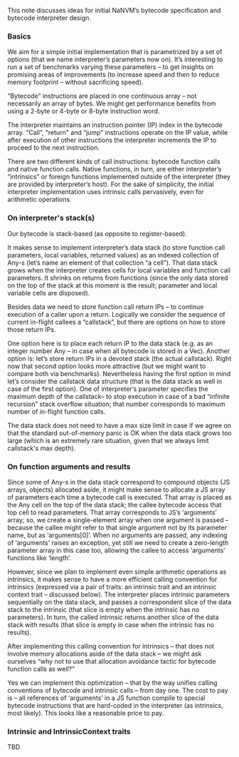 This note discusses ideas for initial NaNVM’s bytecode specification and bytecode interpreter design.

### Basics

We aim for a simple initial implementation that is parametrized by a set of options (that we name
interpreter’s parameters now on). It’s interesting to run a set of benchmarks varying these parameters
– to get insights on promising areas of improvements (to increase speed and then to reduce memory
footprint – without sacrificing speed).

“Bytecode” instructions are placed in one continuous array – not necessarily an array of bytes.
We might get performance benefits from using a 2-byte or 4-byte or 8-byte instruction word.

The interpreter maintains an instruction pointer (IP) index in the bytecode array. “Call”, "return"
and “jump” instructions operate on the IP value, while after execution of other instructions the
interpreter increments the IP to proceed to the next instruction.

There are two different kinds of call instructions: bytecode function calls and native function calls.
Native functions, in turn, are either interpreter’s “intrinsics” or foreign functions implemented
outside of the interpreter (they are provided by interpreter’s host). For the sake of simplicity, the
initial interpreter implementation uses intrinsic calls pervasively, even for arithmetic operations.

### On interpreter's stack(s)

Our bytecode is stack-based (as opposite to register-based).

It makes sense to implement interpreter’s data stack (to store function call parameters, local
variables, returned values) as an indexed collection of Any-s (let’s name an element of that
collection “a cell”). That data stack grows when the interpreter creates cells for local variables
and function call parameters. It shrinks on returns from functions (since the only data stored on
the top of the stack at this moment is the result; parameter and local variable cells are disposed).

Besides data we need to store function call return IPs – to continue execution of a caller
upon a return. Logically we consider the sequence of current in-flight callees a “callstack”,
but there are options on how to store those return IPs.

One option here is to place each return IP to the data stack (e.g. as an integer number Any – in case
when all bytecode is stored in a Vec). Another option is: let’s store return IPs in a devoted stack
(the actual callstack). Right now that second option looks more attractive (but we might want to
compare both via benchmarks). Nevertheless having the first option in mind let’s consider the
callstack data structure (that is the data stack as well in case of the first option). One of
interpreter’s parameter specifies the maximum depth of the callstack– to stop execution in case of a
bad “infinite recursion” stack overflow situation; that number corresponds to maximum number of
in-flight function calls.

The data stack does not need to have a max size limit in case if we agree on that the standard
out-of-memory panic is OK when the data stack grows too large (which is an extremely rare situation,
given that we always limit callstack's max depth).

### On function arguments and results

Since some of Any-s in the data stack correspond to compound objects (JS arrays, objects) allocated
aside, it might make sense to allocate a JS array of parameters each time a bytecode call is executed.
That array is placed as the Any cell on the top of the data stack; the callee bytecode access that
top cell to read parameters. That array corresponds to JS’s ‘arguments’ array; so, we create a
single-element array when one argument is passed – because the callee might refer to that single
argument not by its parameter name, but as ‘arguments[0]’. When no arguments are passed, any
indexing of ‘arguments’ raises an exception, yet still we need to create a zero-length parameter
array in this case too,  allowing the callee to access ‘arguments’ functions like ‘length’.

However, since we plan to implement even simple arithmetic operations as intrinsics, it makes sense
to have a more efficient calling convention for intrinsics (expressed via a pair of traits: an
intrinsic trait and an intrinsic context trait – discussed below). The interpreter places intrinsic
parameters sequentially on the data stack, and passes a correspondent slice of the data stack to the
intrinsic (that slice is empty when the intrinsic has no parameters). In turn, the called intrinsic
returns another slice of the data stack with results (that slice is empty in case when the intrinsic
has no results).

After implementing this calling convention for intrinsics – that does not involve memory allocations
aside of the data stack – we might ask ourselves “why not to use that allocation avoidance tactic for
bytecode function calls as well?”

Yes we can implement this optimization – that by the way unifies calling conventions of bytecode and
intrinsic calls – from day one. The cost to pay is – all references of ‘arguments’ in a JS function
compile to special bytecode instructions that are hard-coded in the interpreter (as intrinsics,
most likely). This looks like a reasonable price to pay.

### Intrinsic and IntrinsicContext traits

TBD
